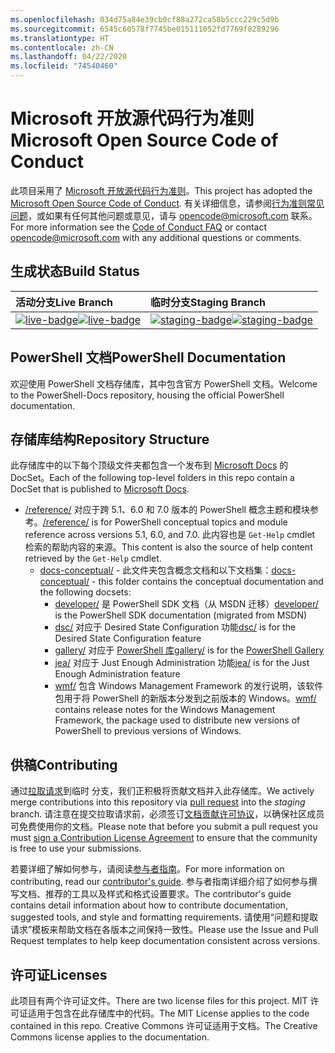 ```yaml
---
ms.openlocfilehash: 034d75a84e39cb0cf88a272ca58b5ccc229c5d9b
ms.sourcegitcommit: 6545c60578f7745be015111052fd7769f8289296
ms.translationtype: HT
ms.contentlocale: zh-CN
ms.lasthandoff: 04/22/2020
ms.locfileid: "74540460"
---
```

# <a name="microsoft-open-source-code-of-conduct"></a><span data-ttu-id="1b500-101">Microsoft 开放源代码行为准则</span><span class="sxs-lookup"><span data-stu-id="1b500-101">Microsoft Open Source Code of Conduct</span></span>

<span data-ttu-id="1b500-102">此项目采用了 [Microsoft 开放源代码行为准则](https://opensource.microsoft.com/codeofconduct/)。</span><span class="sxs-lookup"><span data-stu-id="1b500-102">This project has adopted the [Microsoft Open Source Code of Conduct](https://opensource.microsoft.com/codeofconduct/).</span></span> <span data-ttu-id="1b500-103">有关详细信息，请参阅[行为准则常见问题](https://opensource.microsoft.com/codeofconduct/faq/)，或如果有任何其他问题或意见，请与 [opencode@microsoft.com](mailto:opencode@microsoft.com) 联系。</span><span class="sxs-lookup"><span data-stu-id="1b500-103">For more information see the [Code of Conduct FAQ](https://opensource.microsoft.com/codeofconduct/faq/) or contact [opencode@microsoft.com](mailto:opencode@microsoft.com) with any additional questions or comments.</span></span>

[live-badge]: https://powershell.visualstudio.com/PowerShell-Docs/_apis/build/status/PowerShell-Docs-CI?branchName=live
[staging-badge]: https://powershell.visualstudio.com/PowerShell-Docs/_apis/build/status/PowerShell-Docs-CI?branchName=staging

## <a name="build-status"></a><span data-ttu-id="1b500-106">生成状态</span><span class="sxs-lookup"><span data-stu-id="1b500-106">Build Status</span></span>

| <span data-ttu-id="1b500-107">活动分支</span><span class="sxs-lookup"><span data-stu-id="1b500-107">Live Branch</span></span> | <span data-ttu-id="1b500-108">临时分支</span><span class="sxs-lookup"><span data-stu-id="1b500-108">Staging Branch</span></span> |
|:------------|:---------------|
| <span data-ttu-id="1b500-109">[![live-badge][]][live-badge]</span><span class="sxs-lookup"><span data-stu-id="1b500-109">[![live-badge][]][live-badge]</span></span> | <span data-ttu-id="1b500-110">[![staging-badge][]][staging-badge]</span><span class="sxs-lookup"><span data-stu-id="1b500-110">[![staging-badge][]][staging-badge]</span></span>

## <a name="powershell-documentation"></a><span data-ttu-id="1b500-111">PowerShell 文档</span><span class="sxs-lookup"><span data-stu-id="1b500-111">PowerShell Documentation</span></span>

<span data-ttu-id="1b500-112">欢迎使用 PowerShell 文档存储库，其中包含官方 PowerShell 文档。</span><span class="sxs-lookup"><span data-stu-id="1b500-112">Welcome to the PowerShell-Docs repository, housing the official PowerShell documentation.</span></span>

## <a name="repository-structure"></a><span data-ttu-id="1b500-113">存储库结构</span><span class="sxs-lookup"><span data-stu-id="1b500-113">Repository Structure</span></span>

<span data-ttu-id="1b500-114">此存储库中的以下每个顶级文件夹都包含一个发布到 [Microsoft Docs](https://docs.microsoft.com/powershell) 的 DocSet。</span><span class="sxs-lookup"><span data-stu-id="1b500-114">Each of the following top-level folders in this repo contain a DocSet that is published to [Microsoft Docs](https://docs.microsoft.com/powershell).</span></span>

- <span data-ttu-id="1b500-115">[/reference/](https://docs.microsoft.com/powershell/scripting/) 对应于跨 5.1、6.0 和 7.0 版本的 PowerShell 概念主题和模块参考。</span><span class="sxs-lookup"><span data-stu-id="1b500-115">[/reference/](https://docs.microsoft.com/powershell/scripting/) is for PowerShell conceptual topics and module reference across versions 5.1, 6.0, and 7.0.</span></span> <span data-ttu-id="1b500-116">此内容也是 `Get-Help` cmdlet 检索的帮助内容的来源。</span><span class="sxs-lookup"><span data-stu-id="1b500-116">This content is also the source of help content retrieved by the `Get-Help` cmdlet.</span></span>
  - <span data-ttu-id="1b500-117">[docs-conceptual/](https://docs.microsoft.com/powershell) - 此文件夹包含概念文档和以下文档集：</span><span class="sxs-lookup"><span data-stu-id="1b500-117">[docs-conceptual/](https://docs.microsoft.com/powershell) - this folder contains the conceptual documentation and the following docsets:</span></span>
    - <span data-ttu-id="1b500-118">[developer/](https://docs.microsoft.com/powershell/scripting/developer/) 是 PowerShell SDK 文档（从 MSDN 迁移）</span><span class="sxs-lookup"><span data-stu-id="1b500-118">[developer/](https://docs.microsoft.com/powershell/scripting/developer/) is the PowerShell SDK documentation (migrated from MSDN)</span></span>
    - <span data-ttu-id="1b500-119">[dsc/](https://docs.microsoft.com/powershell/scripting/dsc/) 对应于 Desired State Configuration 功能</span><span class="sxs-lookup"><span data-stu-id="1b500-119">[dsc/](https://docs.microsoft.com/powershell/scripting/dsc/) is for the Desired State Configuration feature</span></span>
    - <span data-ttu-id="1b500-120">[gallery/](https://docs.microsoft.com/powershell/scripting/gallery) 对应于 [PowerShell 库](https://www.powershellgallery.com/)</span><span class="sxs-lookup"><span data-stu-id="1b500-120">[gallery/](https://docs.microsoft.com/powershell/scripting/gallery) is for the [PowerShell Gallery](https://www.powershellgallery.com/)</span></span>
    - <span data-ttu-id="1b500-121">[jea/](https://docs.microsoft.com/powershell/scripting/jea/) 对应于 Just Enough Administration 功能</span><span class="sxs-lookup"><span data-stu-id="1b500-121">[jea/](https://docs.microsoft.com/powershell/scripting/jea/) is for the Just Enough Administration feature</span></span>
    - <span data-ttu-id="1b500-122">[wmf/](https://docs.microsoft.com/powershell/scripting/wmf/overview) 包含 Windows Management Framework 的发行说明，该软件包用于将 PowerShell 的新版本分发到之前版本的 Windows。</span><span class="sxs-lookup"><span data-stu-id="1b500-122">[wmf/](https://docs.microsoft.com/powershell/scripting/wmf/overview) contains release notes for the Windows Management Framework, the package used to distribute new versions of PowerShell to previous versions of Windows.</span></span>

## <a name="contributing"></a><span data-ttu-id="1b500-123">供稿</span><span class="sxs-lookup"><span data-stu-id="1b500-123">Contributing</span></span>

<span data-ttu-id="1b500-124">通过[拉取请求](https://help.github.com/articles/using-pull-requests/)到临时  分支，我们正积极将贡献文档并入此存储库。</span><span class="sxs-lookup"><span data-stu-id="1b500-124">We actively merge contributions into this repository via [pull request](https://help.github.com/articles/using-pull-requests/) into the *staging* branch.</span></span>
<span data-ttu-id="1b500-125">请注意在提交拉取请求前，必须签订[文档贡献许可协议](https://cla.microsoft.com/)，以确保社区成员可免费使用你的文档。</span><span class="sxs-lookup"><span data-stu-id="1b500-125">Please note that before you submit a pull request you must [sign a Contribution License Agreement](https://cla.microsoft.com/) to ensure that the community is free to use your submissions.</span></span>

<span data-ttu-id="1b500-126">若要详细了解如何参与，请阅读[参与者指南](https://docs.microsoft.com/contribute/powershell/powershell-contribute)。</span><span class="sxs-lookup"><span data-stu-id="1b500-126">For more information on contributing, read our [contributor's guide](https://docs.microsoft.com/contribute/powershell/powershell-contribute).</span></span> <span data-ttu-id="1b500-127">参与者指南详细介绍了如何参与撰写文档、推荐的工具以及样式和格式设置要求。</span><span class="sxs-lookup"><span data-stu-id="1b500-127">The contributor's guide contains detail information about how to contribute documentation, suggested tools, and style and formatting requirements.</span></span> <span data-ttu-id="1b500-128">请使用“问题和提取请求”模板来帮助文档在各版本之间保持一致性。</span><span class="sxs-lookup"><span data-stu-id="1b500-128">Please use the Issue and Pull Request templates to help keep documentation consistent across versions.</span></span>

## <a name="licenses"></a><span data-ttu-id="1b500-129">许可证</span><span class="sxs-lookup"><span data-stu-id="1b500-129">Licenses</span></span>

<span data-ttu-id="1b500-130">此项目有两个许可证文件。</span><span class="sxs-lookup"><span data-stu-id="1b500-130">There are two license files for this project.</span></span> <span data-ttu-id="1b500-131">MIT 许可证适用于包含在此存储库中的代码。</span><span class="sxs-lookup"><span data-stu-id="1b500-131">The MIT License applies to the code contained in this repo.</span></span> <span data-ttu-id="1b500-132">Creative Commons 许可证适用于文档。</span><span class="sxs-lookup"><span data-stu-id="1b500-132">The Creative Commons license applies to the documentation.</span></span>